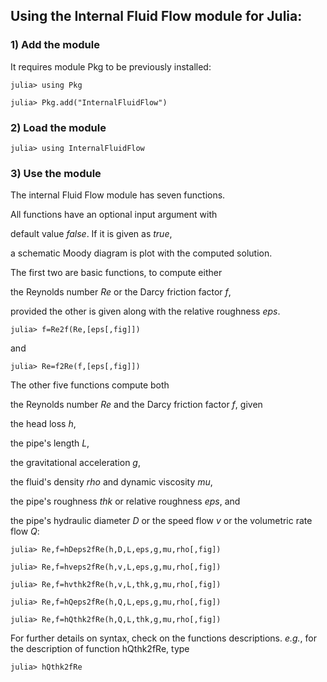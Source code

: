 ## Using the Internal Fluid Flow module for Julia:

### 1) Add the module

It requires module Pkg to be previously installed:

``julia> using Pkg``

``julia> Pkg.add("InternalFluidFlow")``

### 2) Load the module

``julia> using InternalFluidFlow``

### 3) Use the module

The internal Fluid Flow module has seven functions.

All functions have an optional input argument with

default value *false*. If it is given as *true*,

a schematic Moody diagram is plot with the computed solution.

The first two are basic functions, to compute either

the Reynolds number *Re* or the Darcy friction factor *f*,

provided the other is given along with the relative roughness *eps*.

``julia> f=Re2f(Re,[eps[,fig]])``

and

``julia> Re=f2Re(f,[eps[,fig]])``

The other five functions compute both

the Reynolds number *Re* and the Darcy friction factor *f*, given

the head loss *h*,

the pipe's length *L*,

the gravitational acceleration *g*,

the fluid's density *rho* and dynamic viscosity *mu*,

the pipe's roughness *thk* or relative roughness *eps*, and

the pipe's hydraulic diameter *D* or the speed flow *v* or the volumetric rate flow *Q*:

``julia> Re,f=hDeps2fRe(h,D,L,eps,g,mu,rho[,fig])``

``julia> Re,f=hveps2fRe(h,v,L,eps,g,mu,rho[,fig])``

``julia> Re,f=hvthk2fRe(h,v,L,thk,g,mu,rho[,fig])``

``julia> Re,f=hQeps2fRe(h,Q,L,eps,g,mu,rho[,fig])``

``julia> Re,f=hQthk2fRe(h,Q,L,thk,g,mu,rho[,fig])``

For further details on syntax, check on the functions descriptions. *e.g.*, for the description of function hQthk2fRe, type

``julia> hQthk2fRe``
